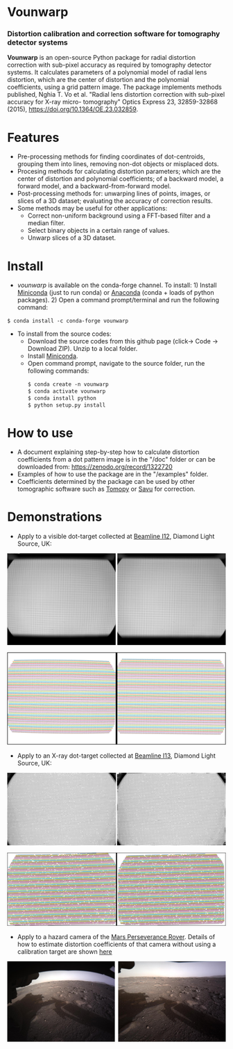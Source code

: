 # Vounwarp

### Distortion calibration and correction software for tomography detector systems


**Vounwarp** is an open-source Python package for radial distortion correction 
with sub-pixel accuracy as required by tomography detector systems. 
It calculates parameters of a polynomial model of radial lens distortion, which 
are the center of distortion and the polynomial coefficients, using a grid 
pattern image. The package implements methods published, Nghia T. Vo et al.
"Radial lens distortion correction with sub-pixel accuracy for X-ray micro-
tomography" Optics Express 23, 32859-32868 (2015), 
https://doi.org/10.1364/OE.23.032859. 

Features
========
- Pre-processing methods for finding coordinates of dot-centroids, grouping them
 into lines, removing non-dot objects or misplaced dots.
- Procesing methods for calculating distortion parameters; which are the 
center of distortion and polynomial coefficients; of a backward model, a forward
model, and a backward-from-forward model.
- Post-processing methods for: unwarping lines of points, images, or slices of 
a 3D dataset; evaluating the accuracy of correction results.
- Some methods may be useful for other applications:
  * Correct non-uniform background using a FFT-based filter and a median filter.
  * Select binary objects in a certain range of values.
  * Unwarp slices of a 3D dataset.

Install
=======
- *vounwarp* is available on the conda-forge channel. To install: 1) Install 
[Miniconda](https://docs.conda.io/en/latest/miniconda.html) (just to run conda) 
or [Anaconda](https://www.anaconda.com/products/individual) (conda + loads of 
python packages). 2) Open a command prompt/terminal and run the following command:
```commandline
$ conda install -c conda-forge vounwarp
```
- To install from the source codes:
    * Download the source codes from this github page (click-> Code -> Download ZIP). 
    Unzip to a local folder.
    * Install [Miniconda](https://docs.conda.io/en/latest/miniconda.html).
    * Open command prompt, navigate to the source folder, run the following 
    commands:
        ```commandline
        $ conda create -n vounwarp
        $ conda activate vounwarp
        $ conda install python
        $ python setup.py install
        ```

How to use
==========
- A document explaining step-by-step how to calculate distortion coefficients 
from a dot pattern image is in the "/doc" folder or can be downloaded from: 
https://zenodo.org/record/1322720 
- Examples of how to use the package are in the "/examples" folder.
- Coefficients determined by the package can be used by other tomographic 
software such as [Tomopy](https://tomopy.readthedocs.io/en/latest/api/tomopy.prep.alignment.html) or
[Savu](https://github.com/DiamondLightSource/Savu/blob/master/savu/plugins/corrections/distortion_correction.py) 
for correction.

Demonstrations
==============
- Apply to a visible dot-target collected at [Beamline I12](https://www.diamond.ac.uk/Instruments/Imaging-and-Microscopy/I12/Detectors-at-I12.html),
Diamond Light Source, UK:

![I12_before_after1](data/demo/i12_data_1.jpg)

![I12_before_after2](data/demo/i12_data_2.jpg)

- Apply to an X-ray dot-target collected at [Beamline I13](https://www.diamond.ac.uk/Instruments/Imaging-and-Microscopy/I13/Diamond-Manchester_Imaging_Branchline/Facilities_and_equipment_Imaging.html),
Diamond Light Source, UK:

![I13_before_after1](data/demo/i13_data_1.jpg)

![I13_before_after2](data/demo/i13_data_2.jpg)

- Apply to a hazard camera of the [Mars Perseverance Rover](https://mars.nasa.gov/mars2020/multimedia/raw-images/).
Details of how to estimate distortion coefficients of that camera without using
a calibration target are shown [here](https://github.com/nghia-vo/vounwarp/blob/master/examples/Perseverance_distortion_correction/Distortion_correction_for_Perseverance_camera.md)  

![Mars_rover](data/demo/Mars_Rover_camera.jpg)
